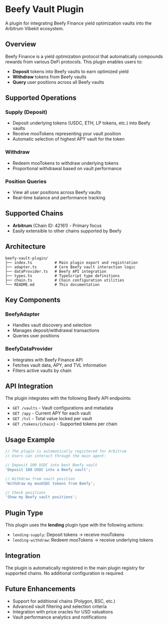 # Beefy Vault Plugin

A plugin for integrating Beefy Finance yield optimization vaults into the Arbitrum Vibekit ecosystem.

## Overview

Beefy Finance is a yield optimization protocol that automatically compounds rewards from various DeFi protocols. This plugin enables users to:

- **Deposit** tokens into Beefy vaults to earn optimized yield
- **Withdraw** tokens from Beefy vaults
- **Query** user positions across all Beefy vaults

## Supported Operations

### Supply (Deposit)

- Deposit underlying tokens (USDC, ETH, LP tokens, etc.) into Beefy vaults
- Receive mooTokens representing your vault position
- Automatic selection of highest APY vault for the token

### Withdraw

- Redeem mooTokens to withdraw underlying tokens
- Proportional withdrawal based on vault performance

### Position Queries

- View all user positions across Beefy vaults
- Real-time balance and performance tracking

## Supported Chains

- **Arbitrum** (Chain ID: 42161) - Primary focus
- Easily extensible to other chains supported by Beefy

## Architecture

```
beefy-vault-plugin/
├── index.ts          # Main plugin export and registration
├── adapter.ts        # Core Beefy vault interaction logic
├── dataProvider.ts   # Beefy API integration
├── types.ts          # TypeScript type definitions
├── chain.ts          # Chain configuration utilities
└── README.md         # This documentation
```

## Key Components

### BeefyAdapter

- Handles vault discovery and selection
- Manages deposit/withdrawal transactions
- Queries user positions

### BeefyDataProvider

- Integrates with Beefy Finance API
- Fetches vault data, APY, and TVL information
- Filters active vaults by chain

## API Integration

The plugin integrates with the following Beefy API endpoints:

- `GET /vaults` - Vault configurations and metadata
- `GET /apy` - Current APY for each vault
- `GET /tvl` - Total value locked per vault
- `GET /tokens/{chain}` - Supported tokens per chain

## Usage Example

```typescript
// The plugin is automatically registered for Arbitrum
// Users can interact through the main agent:

// Deposit 100 USDC into best Beefy vault
'Deposit 100 USDC into a Beefy vault';

// Withdraw from vault position
'Withdraw my mooUSDC tokens from Beefy';

// Check positions
'Show my Beefy vault positions';
```

## Plugin Type

This plugin uses the **lending** plugin type with the following actions:

- `lending-supply`: Deposit tokens → receive mooTokens
- `lending-withdraw`: Redeem mooTokens → receive underlying tokens

## Integration

The plugin is automatically registered in the main plugin registry for supported chains. No additional configuration is required.

## Future Enhancements

- Support for additional chains (Polygon, BSC, etc.)
- Advanced vault filtering and selection criteria
- Integration with price oracles for USD valuations
- Vault performance analytics and notifications
